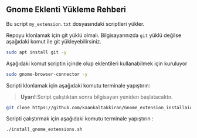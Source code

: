 ## Gnome Eklenti Yükleme Rehberi

Bu script `my_extension.txt` dosyasındaki scriptleri yükler.

Repoyu klonlamak için git yüklü olmalı. Bilgisayarınızda `git` yüklü değilse aşağıdaki komut ile git yükleyebilirsiniz.

```bash
sudo apt install git -y
```

Aşağıdaki komut scriptin içinde olup eklentileri kullanabilmek için kuruluyor

```bash
sudo gnome-browser-connector -y
```

Scripti klonlamak için aşağıdaki komutu terminale yapıştırın:

> **Uyarı!**:Script çalıştıktan sonra bilgisayarı yeniden başlatacaktır.

```bash
git clone https://github.com/kaankaltakkiran/Gnome_extension_installaion.git && cd Gnome_extension_installaion
```

Scripti çalıştırmak için aşağıdaki komutu terminale yapıştırın :

```bash
./install_gnome_extensions.sh
```
